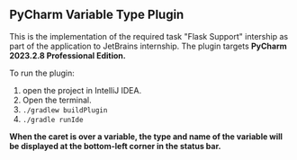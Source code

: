 ## PyCharm Variable Type Plugin
This is the implementation of the required task "Flask Support" intership as part of the application to JetBrains internship. 
The plugin targets **PyCharm 2023.2.8 Professional Edition.**

To run the plugin:
  1. open the project in IntelliJ IDEA.
  2. Open the terminal.
  3. `./gradlew buildPlugin`
  4. `./gradle runIde`

**When the caret is over a variable, the type and name of the variable will be displayed at the bottom-left corner in the status bar.**
